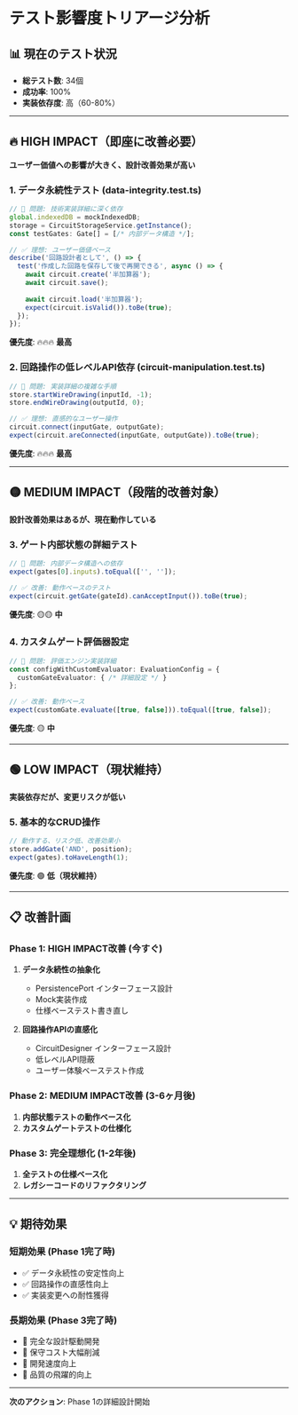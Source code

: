 # テスト影響度トリアージ分析

## 📊 現在のテスト状況
- **総テスト数**: 34個
- **成功率**: 100%
- **実装依存度**: 高（60-80%）

---

## 🔥 **HIGH IMPACT**（即座に改善必要）
**ユーザー価値への影響が大きく、設計改善効果が高い**

### **1. データ永続性テスト** (data-integrity.test.ts)
```typescript
// 🚨 問題: 技術実装詳細に深く依存
global.indexedDB = mockIndexedDB;
storage = CircuitStorageService.getInstance();
const testGates: Gate[] = [/* 内部データ構造 */];

// ✅ 理想: ユーザー価値ベース
describe('回路設計者として', () => {
  test('作成した回路を保存して後で再開できる', async () => {
    await circuit.create('半加算器');
    await circuit.save();
    
    await circuit.load('半加算器');
    expect(circuit.isValid()).toBe(true);
  });
});
```
**優先度**: 🔥🔥🔥 **最高**

### **2. 回路操作の低レベルAPI依存** (circuit-manipulation.test.ts)
```typescript
// 🚨 問題: 実装詳細の複雑な手順
store.startWireDrawing(inputId, -1);
store.endWireDrawing(outputId, 0);

// ✅ 理想: 直感的なユーザー操作
circuit.connect(inputGate, outputGate);
expect(circuit.areConnected(inputGate, outputGate)).toBe(true);
```
**優先度**: 🔥🔥🔥 **最高**

---

## 🟡 **MEDIUM IMPACT**（段階的改善対象）
**設計改善効果はあるが、現在動作している**

### **3. ゲート内部状態の詳細テスト**
```typescript
// 🚨 問題: 内部データ構造への依存
expect(gates[0].inputs).toEqual(['', '']);

// ✅ 改善: 動作ベースのテスト
expect(circuit.getGate(gateId).canAcceptInput()).toBe(true);
```
**優先度**: 🟡🟡 **中**

### **4. カスタムゲート評価器設定**
```typescript
// 🚨 問題: 評価エンジン実装詳細
const configWithCustomEvaluator: EvaluationConfig = {
  customGateEvaluator: { /* 詳細設定 */ }
};

// ✅ 改善: 動作ベース
expect(customGate.evaluate([true, false])).toEqual([true, false]);
```
**優先度**: 🟡 **中**

---

## 🟢 **LOW IMPACT**（現状維持）
**実装依存だが、変更リスクが低い**

### **5. 基本的なCRUD操作**
```typescript
// 動作する、リスク低、改善効果小
store.addGate('AND', position);
expect(gates).toHaveLength(1);
```
**優先度**: 🟢 **低（現状維持）**

---

## 📋 **改善計画**

### **Phase 1: HIGH IMPACT改善** (今すぐ)
1. **データ永続性の抽象化**
   - PersistencePort インターフェース設計
   - Mock実装作成
   - 仕様ベーステスト書き直し

2. **回路操作APIの直感化**
   - CircuitDesigner インターフェース設計
   - 低レベルAPI隠蔽
   - ユーザー体験ベーステスト作成

### **Phase 2: MEDIUM IMPACT改善** (3-6ヶ月後)
1. **内部状態テストの動作ベース化**
2. **カスタムゲートテストの仕様化**

### **Phase 3: 完全理想化** (1-2年後)
1. **全テストの仕様ベース化**
2. **レガシーコードのリファクタリング**

---

## 💡 **期待効果**

### **短期効果** (Phase 1完了時)
- ✅ データ永続性の安定性向上
- ✅ 回路操作の直感性向上
- ✅ 実装変更への耐性獲得

### **長期効果** (Phase 3完了時)
- 🚀 完全な設計駆動開発
- 🚀 保守コスト大幅削減
- 🚀 開発速度向上
- 🚀 品質の飛躍的向上

---

**次のアクション**: Phase 1の詳細設計開始